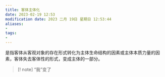 ```yaml
---
title: 客体主体化
date: 2023-02-19 12:53
modification date: 2023 二月 19日 星期日 12:53:44
aliases: 
- 
tags: 
- 
---
```


是指客体从客观对象的存在形式转化为主体生命结构的因素或主体本质力量的因素，客体失去客体性的形式，变成主体的一部分。

>[! note]
>“我”变了
